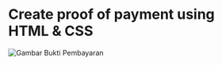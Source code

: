 # Create proof of payment using HTML & CSS

![Gambar Bukti Pembayaran](https://i.postimg.cc/ryhTDDWb/Whats-App-Image-2023-07-18-at-20-09-15.jpg)
